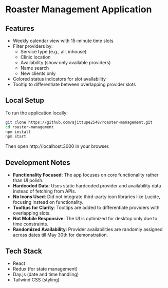 # Roaster Management Application

## Features

- Weekly calendar view with 15-minute time slots
- Filter providers by:
  - Service type (e.g., all, inhouse)
  - Clinic location
  - Availability (show only available providers)
  - Name search
  - New clients only
- Colored status indicators for slot availability
- Tooltip to differentiate between overlapping provider slots

## Local Setup

To run the application locally:

```bash
git clone https://github.com/ajittupe2548/roaster-management.git
cd roaster-management
npm install
npm start
```
Then open http://localhost:3000 in your browser.

## Development Notes

- **Functionality Focused**: The app focuses on core functionality rather than UI polish.
- **Hardcoded Data**: Uses static hardcoded provider and availability data instead of fetching from APIs.
- **No Icons Used**: Did not integrate third-party icon libraries like Lucide, focusing instead on functionality.
- **Tooltips for Clarity**: Tooltips are added to differentiate providers with overlapping slots.
- **Not Mobile Responsive**: The UI is optimized for desktop only due to time constraints.
- **Randomized Availability**: Provider availabilities are randomly assigned across dates till May 30th for demonstration.

## Tech Stack

- React
- Redux (for state management)
- Day.js (date and time handling)
- Tailwind CSS (styling)

